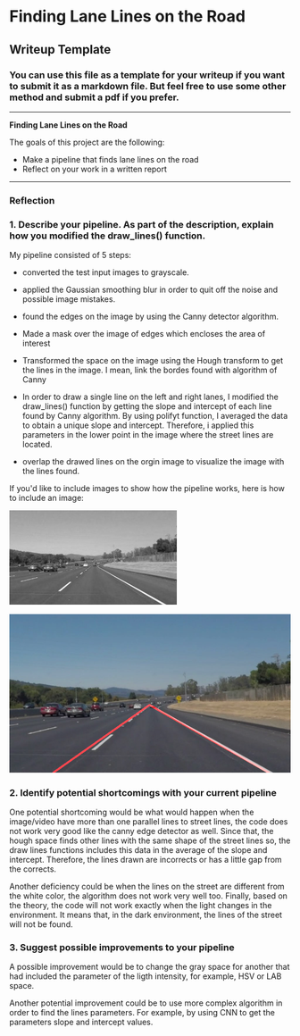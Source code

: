 # **Finding Lane Lines on the Road** 

## Writeup Template

### You can use this file as a template for your writeup if you want to submit it as a markdown file. But feel free to use some other method and submit a pdf if you prefer.

---

**Finding Lane Lines on the Road**

The goals of this project are the following:
* Make a pipeline that finds lane lines on the road
* Reflect on your work in a written report


[//]: # (Image References)

[image1]: ./examples/grayscale.jpg "Grayscale"
[image2]: ./test_images_output/solidWhiteCurve.jpg "Grayscale"

---

### Reflection

### 1. Describe your pipeline. As part of the description, explain how you modified the draw_lines() function.

My pipeline consisted of 5 steps:

- converted the test input images to grayscale.

- applied the Gaussian smoothing blur in order to quit off the noise and possible image mistakes. 

- found the edges on the image by using the Canny detector algorithm.

- Made a mask over the image of edges which encloses the area of interest

- Transformed the space on the image using the Hough transform to get the lines in the image. I mean, link the bordes found with algorithm of Canny

- In order to draw a single line on the left and right lanes, I modified the draw_lines() function by getting the slope and intercept of each line found by Canny algorithm. By using polifyt function, I averaged the data to obtain a unique slope and intercept. Therefore, i applied this parameters in the lower point in the image where the street lines are located. 

- overlap the drawed lines on the orgin image to visualize the image with the lines found.

If you'd like to include images to show how the pipeline works, here is how to include an image: 

![alt text][image1]

![alt text][image2]


### 2. Identify potential shortcomings with your current pipeline


One potential shortcoming would be what would happen when the image/video have more than one parallel lines to street lines, the code does not work very good like the canny edge detector as well. Since that, the hough space finds other lines with the same shape of the street lines so, the draw lines functions includes this data in the average of the slope and intercept. Therefore, the lines drawn are incorrects or has a little gap from the corrects. 

Another deficiency could be when the lines on the street are different from the white color, the algorithm does not work very well too. Finally, based on the theory, the code will not work exactly when the light changes in the environment. It means that, in the dark environment, the lines of the street will not be found.


### 3. Suggest possible improvements to your pipeline

A possible improvement would be to change the gray space for another that had included the parameter of the ligth intensity, for example, HSV or LAB space. 

Another potential improvement could be to use more complex algorithm in order to find the lines parameters. For example, by using CNN to get the parameters slope and intercept values.